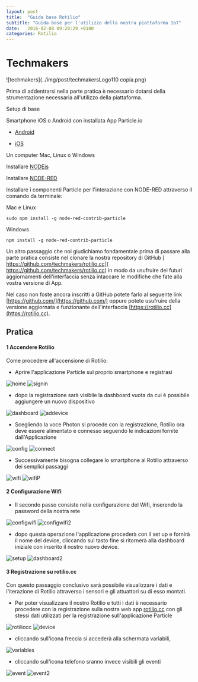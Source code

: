 ```yaml
---
layout: post
title:  "Guida base Rotilio"
subtitle: "Guida base per l'utilizzo della nostra piattaforma IoT"
date:   2016-02-08 09:20:29 +0100
categories: Rotilio
---
```

# Techmakers
				
![techmakers](../img/post/techmakersLogo110 copia.png) 


Prima di addentrarsi nella parte pratica è necessario dotarsi della strumentazione necessaria all'utilizzo della piattaforma.

Setup di base

Smartphone iOS o Android con installata App Particle.io

- [Android](https://play.google.com/store/apps/details?id=io.particle.android.app)

- [iOS](https://itunes.apple.com/it/app/particle-build-photon-electron/id991459054?l=en&mt=8)

Un computer Mac, Linux o Windows

Installare [NODEjs](https://nodejs.org)

Installare [NODE-RED](http://nodered.org/)

Installare i componenti Particle per l'interazione con NODE-RED attraverso il comando da terminale:

Mac e Linux

```
sudo npm install -g node-red-contrib-particle
```
Windows

```
npm install -g node-red-contrib-particle
```
Un altro passaggio che noi giudichiamo fondamentale prima di passare alla parte pratica consiste nel clonare la nostra repository di GitHub [ https://github.com/techmakers/rotilio.cc]( https://github.com/techmakers/rotilio.cc) in modo da usufruire dei futuri aggiornamenti dell'interfaccia senza intaccare le modifiche che fate alla vostra versione di App.

Nel caso non foste ancora inscritti a GitHub potete farlo al seguente link [https://github.com/](https://github.com/) oppure potete usufruire della versione aggiornata e funzionante dell'interfaccia [https://rotilio.cc](https://rotilio.cc).

## Pratica

#### 1 Accendere Rotilio

Come procedere all'accensione di Rotilio:

- Aprire l'applicazione Particle sul proprio smartphone e registrasi

![home](../img/post/home.jpg) ![signin](../img/post/signin.jpg)

- dopo la registrazione sarà visibile la dashboard vuota da cui è possibile aggiungere un nuovo dispositivo

![dashboard](../img/post/dashboard.jpg) ![addevice](../img/post/addevice.jpg)

- Scegliendo la voce Photon si procede con la registrazione, Rotilio ora deve essere alimentato e connesso seguendo le indicazioni fornite dall'Applicazione

![config](../img/post/config.jpg) ![connect](../img/post/connect.jpg)

- Successivamente bisogna collegare lo smartphone al Rotilio attraverso dei semplici passaggi

![wifi](../img/post/wifi.jpg) ![wifiP](../img/post/wifiP.jpg)

#### 2 Configurazione Wifi

- Il secondo passo consiste nella configurazione del Wifi, inserendo la password della nostra rete 

![configwifi](../img/post/configwifi.jpg) ![configwifi2](../img/post/configwifi2.jpg)

- dopo questa operazione l'applicazione procederà con il set up e fornirà il nome del device, cliccando sul tasto fine si ritornerà alla dashboard iniziale con inserito il nostro nuovo device.

![setup](../img/post/setup.jpg) ![dashboard2](../img/post/dashboard2.jpg)

#### 3 Registrazione su rotilio.cc

Con questo passaggio conclusivo sarà possibile visualizzare i dati e l'iterazione di Rotilio attraverso i sensori e gli attuattori su di esso montati.

- Per poter visualizzare il nostro Rotilio e tutti i dati è necessario procedere con la registrazione sulla nostra web app [rotilio.cc](http://rotilio.cc) con gli stessi dati utilizzati per la registrazione sull'applicazione Particle

![rotiliocc](../img/post/rotiliocc.jpg) ![device](../img/post/device.jpg)

- cliccando sull'icona freccia si accederà alla schermata variabili, 

![variables](../img/post/variables.jpg)

- cliccando sull'icona telefono sranno invece visibili gli eventi

![event](../img/post/event.jpg) ![event2](../img/post/event2.jpg)


